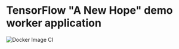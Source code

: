 # TensorFlow "A New Hope" demo worker application

![Docker Image CI](https://github.com/mylesagray/a-new-hope-worker/workflows/Docker%20Image%20CI/badge.svg)
